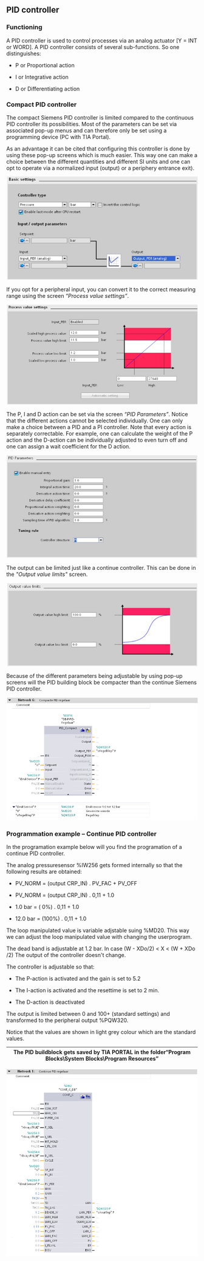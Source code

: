 ## PID controller

### Functioning

A PID controller is used to control processes via an analog actuator
[Y = INT or WORD]. A PID controller consists of several sub-functions. So
one distinguishes:

- P or Proportional action

- I or Integrative action

- D or Differentiating action


### Compact PID controller

The compact Siemens PID controller is limited compared to the continuous PID controller
its possibilities. Most of the parameters can be set via
associated pop-up menus and can therefore only be set using a
programming device (PC with TIA Portal).

As an advantage it can be cited that configuring this controller is done by
using these pop-up screens which is much easier. This way one can make a choice
between the different quantities and different SI units and one can
opt to operate via a normalized input (output) or a periphery
entrance exit).

![Siemens Example](../Ad05/Images/SiemensEx5.jpg)

If you opt for a peripheral input, you can convert it to the
correct measuring range using the screen *“Process value settings”*.

![Siemens Example](../Ad05/Images/SiemensEx6.jpg)


The P, I and D action can be set via the screen *“PID Parameters”*. Notice
that the different actions cannot be selected individually. One can only
make a choice between a PID and a PI controller. Note that every action is separately correctable. For example, one can calculate the weight of the P action and the
D-action can be individually adjusted to even turn off and one can
assign a wait coefficient for the D action.

![Siemens Example](../Ad05/Images/SiemensEx7.jpg)


The output can be limited just like a continue controller. This can be done in the *"Output value limits"* screen.

![Siemens Example](../Ad05/Images/SiemensEx8.jpg)


Because of the different parameters being adjustable by using pop-up screens will the PID building block be compacter than the continue Siemens PID controller.

![Siemens Example](../Ad05/Images/SiemensEx9.jpg)


### Programmation example – Continue PID controller

In the programation example below will you find the programation of a continue PID controller.

The analog pressuresensor %IW256 gets formed internally so that the following results are obtained:

-   PV_NORM = (output CRP_IN) . PV_FAC + PV_OFF

-   PV_NORM = (output CRP_IN) . 0,11 + 1.0

-   1.0 bar = ( 0%) . 0,11 + 1.0

-   12.0 bar = (100%) . 0,11 + 1.0

The loop manipulated value is variable adjstable suing %MD20. This way we can adjust the loop manipulated value with changing the userprogram.

The dead band is adjustable at 1.2 bar. In case (W - XDo/2) \< X \< (W + XDo /2)
The output of the controller doesn't change.

The controller is adjustable so that:

-   The P-action is activated and the gain is set to 5.2

-   The I-action is activated and the resettime is set to 2 min.

-   The D-action is deactivated

The output is limited between 0 and 100+ (standard settings) and transformed to the peripheral output %PQW320.

Notice that the values are shown in light grey colour which are the standard values.

| **The PID buildblock gets saved by TIA PORTAL in the folder“Program Blocks\\System Blocks\\Program Resources”** |
|------------------------------------------------------------------------------------------|

![Siemens Example](../Ad05/Images/SiemensEx10.jpg)
